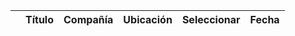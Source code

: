 | | Título | Compañía | Ubicación | Seleccionar | Fecha |
|--------|----------|-----------|------------|-------|-------|
